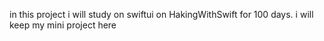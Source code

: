 in this project i will study on swiftui on HakingWithSwift for 100 days.
i will keep my mini project here

